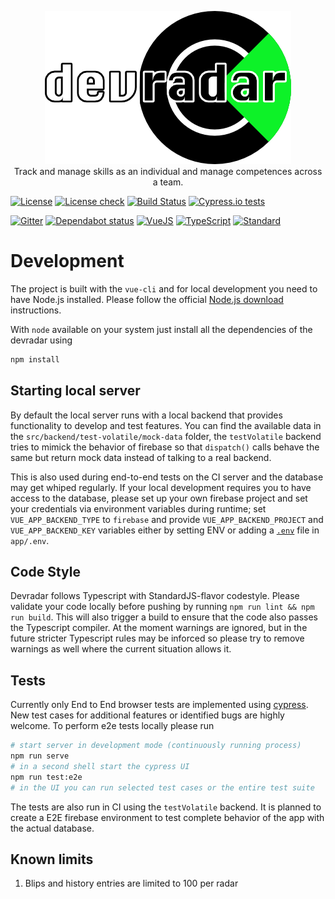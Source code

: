 <p align="center">
  <img src="../assets/logo-text.png">
  <br>
  Track and manage skills as an individual and manage competences across a team.
</p>

[![License](https://badgen.net/badge/license/MIT/blue)](LICENSE)
[![License check](https://app.fossa.com/api/projects/git%2Bgithub.com%2Fanoff%2Fdevradar.svg?type=shield)](https://app.fossa.com/projects/git%2Bgithub.com%2Fanoff%2Fdevradar?ref=badge_shield)
[![Build Status](https://github.com/anoff/devradar/workflows/devradar/badge.svg)](https://github.com/anoff/devradar/actions)
[![Cypress.io tests](https://img.shields.io/badge/cypress.io-E2E%20Tests-brightgreen.svg)](https://dashboard.cypress.io/#/projects/gumn5q/runs)

[![Gitter](https://badgen.net/badge/chat/on%20gitter/cyan?icon=gitter)](https://gitter.im/devradar/discuss)
[![Dependabot status](https://badgen.net/dependabot/dependabot/dependabot-core/?icon=dependabot)](https://dependabot.com/)
[![VueJS](https://badgen.net/badge/built%20with/Vue.js/cyan)](https://vuejs.org/)
[![TypeScript](https://badgen.net/badge/code/TypeScript/blue)](https://www.typescriptlang.org/)
[![Standard](https://badgen.net/badge/code%20style/standard/pink)](https://standardjs.com/)

# Development

The project is built with the `vue-cli` and for local development you need to have Node.js installed. Please follow the official [Node.js download](https://nodejs.org/en/) instructions.

With `node` available on your system just install all the dependencies of the devradar using

```sh
npm install
```

## Starting local server

By default the local server runs with a local backend that provides functionality to develop and test features.
You can find the available data in the `src/backend/test-volatile/mock-data` folder, the `testVolatile` backend tries to mimick the behavior of firebase so that `dispatch()` calls behave the same but return mock data instead of talking to a real backend.

This is also used during end-to-end tests on the CI server and the database may get whiped regularly.
If your local development requires you to have access to the database, please set up your own firebase project and set your credentials via environment variables during runtime; set `VUE_APP_BACKEND_TYPE` to `firebase` and provide `VUE_APP_BACKEND_PROJECT` and `VUE_APP_BACKEND_KEY` variables either by setting ENV or adding a [`.env`](https://www.npmjs.com/package/dotenv) file in `app/.env`.

## Code Style

Devradar follows Typescript with StandardJS-flavor codestyle. Please validate your code locally before pushing by running `npm run lint && npm run build`. This will also trigger a build to ensure that the code also passes the Typescript compiler.
At the moment warnings are ignored, but in the future stricter Typescript rules may be inforced so please try to remove warnings as well where the current situation allows it.

## Tests

Currently only End to End browser tests are implemented using [cypress](https://cypress.io).
New test cases for additional features or identified bugs are highly welcome.
To perform e2e tests locally please run

```sh
# start server in development mode (continuously running process)
npm run serve
# in a second shell start the cypress UI
npm run test:e2e
# in the UI you can run selected test cases or the entire test suite
```

The tests are also run in CI using the `testVolatile` backend.
It is planned to create a E2E firebase environment to test complete behavior of the app with the actual database.

## Known limits

1. Blips and history entries are limited to 100 per radar
